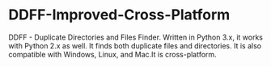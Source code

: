 # DDFF-Improved-Cross-Platform
DDFF - Duplicate Directories and Files Finder. Written in Python 3.x, it works with Python 2.x as well. It finds both duplicate files and directories. It is also compatible with Windows, Linux, and Mac.It is cross-platform.
